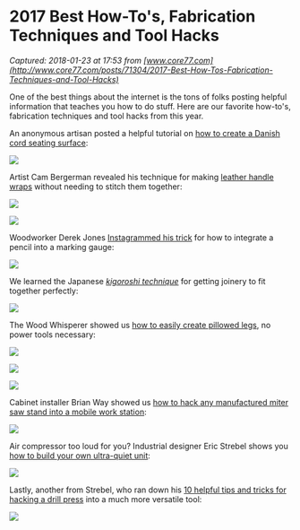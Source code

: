 # 2017 Best How-To's, Fabrication Techniques and Tool Hacks

_Captured: 2018-01-23 at 17:53 from [www.core77.com](http://www.core77.com/posts/71304/2017-Best-How-Tos-Fabrication-Techniques-and-Tool-Hacks)_

One of the best things about the internet is the tons of folks posting helpful information that teaches you how to do stuff. Here are our favorite how-to's, fabrication techniques and tool hacks from this year.

An anonymous artisan posted a helpful tutorial on [how to create a Danish cord seating surface](http://www.core77.com/posts/64392/How-to-Create-a-Danish-Cord-Seating-Surface):

![](http://s3files.core77.com/blog/images/715866_81_71304_UWjnxPqOp.png)

Artist Cam Bergerman revealed his technique for making [leather handle wraps](http://www.core77.com/posts/68742/How-to-Make-a-Leather-Handle-Wrap-Without-Stitching) without needing to stitch them together:

![](http://s3files.core77.com/blog/images/715857_81_71304_ctA_acACO.jpg)

![](http://s3files.core77.com/blog/images/715861_81_71304_QPvYgNLVp.png)

Woodworker Derek Jones [Instagrammed his trick](http://www.core77.com/posts/65192/Clever-Hack-for-Integrating-a-Pencil-Into-a-Marking-Gauge) for how to integrate a pencil into a marking gauge:

![](http://s3files.core77.com/blog/images/715869_81_71304_wMcAA6nkX.jpg)

We learned the Japanese _[kigoroshi technique](http://www.core77.com/posts/66277/Woodworking-Clever-Japanese-Technique-for-Getting-Perfect-Fitting-Joinery)_ for getting joinery to fit together perfectly:

![](http://s3files.core77.com/blog/images/715868_81_71304__bhma94X7.png)

The Wood Whisperer showed us [how to easily create pillowed legs](http://www.core77.com/posts/67272/Furniture-Finesse-How-to-Easily-Create-Pillowed-Legs), no power tools necessary:

![](http://s3files.core77.com/blog/images/715858_81_71304_Ved48TvjA.png)

![](http://s3files.core77.com/blog/images/715860_81_71304_acwgAAy_I.jpeg)

![](http://s3files.core77.com/blog/images/715865_81_71304_iAwIfgQRi.png)

Cabinet installer Brian Way showed us [how to hack any manufactured miter saw stand into a mobile work station](http://www.core77.com/posts/67719/Hacking-a-Miter-Saw-Stand):

![](http://s3files.core77.com/blog/images/715871_81_71304_4qxw_9f7m.png)

Air compressor too loud for you? Industrial designer Eric Strebel shows you [how to build your own ultra-quiet unit](http://www.core77.com/posts/59484/How-to-Build-Your-Own-Ultra-Quiet-Air-Compressor):

![](http://s3files.core77.com/blog/images/715862_81_71304_BMtlriQXD.jpg)

Lastly, another from Strebel, who ran down his [10 helpful tips and tricks for hacking a drill press](http://www.core77.com/posts/70501/Drill-Press-Machining-Hacks-Tips-and-Tricks) into a much more versatile tool:

![](http://s3files.core77.com/blog/images/715863_81_71304_W2mxkmfTw.jpg)
